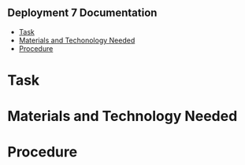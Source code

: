 ## Deployment 7 Documentation

* [Task](#Task)
* [Materials and Techonology Needed](#Materials_and_Technology_Needed)
* [Procedure](#Procedure)

# Task

# Materials and Technology Needed

# Procedure
